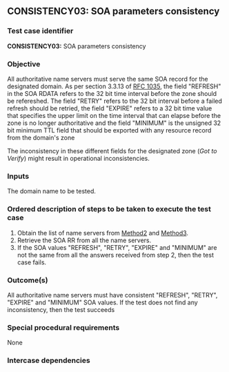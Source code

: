 ## CONSISTENCY03: SOA parameters consistency

### Test case identifier

**CONSISTENCY03:** SOA parameters consistency

### Objective

All authoritative name servers must serve the same SOA record for the
designated domain. As per section 3.3.13 of [RFC 1035](http://tools.ietf.org/html/rfc1035),
the field "REFRESH" in the SOA RDATA refers to the 32 bit time interval before the
zone should be refereshed. The field "RETRY" refers to the 32 bit interval
before a failed refresh should be retried, the field "EXPIRE" refers to a 32
bit time value that specifies the upper limit on the time interval that can
elapse before the zone is no longer authoritative and the field "MINIMUM" is
the unsigned 32 bit minimum TTL field that should be exported with any
resource record from the domain's zone

The inconsistency in these different fields for the designated zone (*Got to
Verify*) might result in operational inconsistencies.

### Inputs

The domain name to be tested.

### Ordered description of steps to be taken to execute the test case

1. Obtain the list of name servers from [Method2](../Methods.md) and
   [Method3](../Methods.md).
2. Retrieve the SOA RR from all the name servers. 
3. If the SOA values "REFRESH", "RETRY", "EXPIRE" and "MINIMUM" are not the
   same from all the answers received from step 2, then the test case fails.

### Outcome(s)

All authoritative name servers must have consistent "REFRESH", "RETRY",
"EXPIRE" and "MINIMUM"  SOA values. If the test does not find any
inconsistency, then the test succeeds

### Special procedural requirements	

None

### Intercase dependencies

